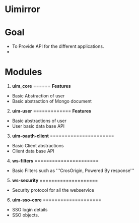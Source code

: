 **Uimirror**
============


**Goal**
=============
- To Provide API for the different applications.
- 


**Modules**
=====
1. **uim_core**
======
**Features**
- Basic Abstraction of user
- Basic abstraction of Mongo document

2. **uim-user**
=============
**Features**
- Basic abstractions of user
- User basic data base API

3. **uim-oauth-client**
======================
- Basic Client abstractions
- Client data base API

4. **ws-filters**
======================
- Basic Filters such as '''CrosOrigin, Powered By response'''

5. **ws-security**
====================
- Security protocol for all the webservice

6. **uim-sso-core**
====================
- SSO login details
- SSO objects.


